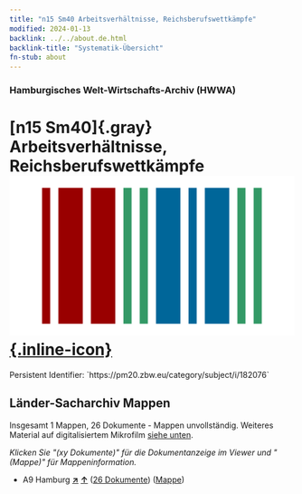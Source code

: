 ```yaml
---
title: "n15 Sm40 Arbeitsverhältnisse, Reichsberufswettkämpfe"
modified: 2024-01-13
backlink: ../../about.de.html
backlink-title: "Systematik-Übersicht"
fn-stub: about
---
```


### Hamburgisches Welt-Wirtschafts-Archiv (HWWA)

# [n15 Sm40]{.gray}&#8201; Arbeitsverhältnisse, Reichsberufswettkämpfe &#160; [![Wikidata](/images/Wikidata-logo.svg "Wikidata"){.inline-icon}](http://www.wikidata.org/entity/Q104710794)

<div class="hint">Persistent Identifier: `https://pm20.zbw.eu/category/subject/i/182076`</div>







## Länder-Sacharchiv Mappen






Insgesamt 1 Mappen, 26 Dokumente - Mappen unvollständig. Weiteres Material auf digitalisiertem Mikrofilm [siehe unten](#filmsections).

_Klicken Sie "(xy Dokumente)" für die Dokumentanzeige im Viewer und "(Mappe)" für Mappeninformation._



- A9 Hamburg [**&nearr;**](../../../geo/i/140905/about.de.html "Hamburg (alle Mappen)") [**&uarr;**](../../../geo/about.de.html#A9 "Ländersystematik") (<a href="https://pm20.zbw.eu/iiifview/folder/sh/140905,182076" title="über: Hamburg : Arbeitsverhältnisse, Reichsberufswettkämpfe" target="_blank">26 Dokumente</a>) ([Mappe](../../../../folder/sh/1409xx/140905/1820xx/182076/about.de.html))



<a id="filmsections" />













